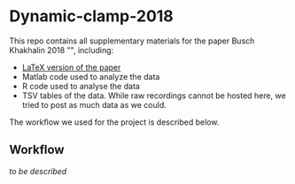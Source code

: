 Dynamic-clamp-2018
==================

This repo contains all supplementary materials for the paper Busch Khakhalin 2018 "", including:

* [LaTeX version of the paper](main.tex)
* Matlab code used to analyze the data
* R code used to analyse the data
* TSV tables of the data. While raw recordings cannot be hosted here, we tried to post as much data as we could.

The workflow we used for the project is described below.

## Workflow

_to be described_